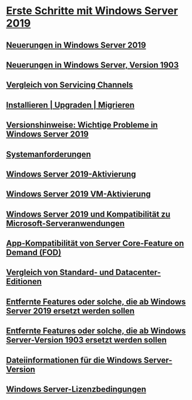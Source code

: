 # [Erste Schritte mit Windows Server 2019](get-started-19.md) 
## [Neuerungen in Windows Server 2019](whats-new-19.md)
## [Neuerungen in Windows Server, Version 1903](whats-new-in-windows-server-1903.md)
## [Vergleich von Servicing Channels](servicing-channels-19.md)
## [Installieren | Upgraden | Migrieren](install-upgrade-migrate-19.md)
## [Versionshinweise: Wichtige Probleme in Windows Server 2019](rel-notes-19.md)
## [Systemanforderungen](sys-reqs-19.md)
## [Windows Server 2019-Aktivierung](activation-19.md)
## [Windows Server 2019 VM-Aktivierung](vm-activation-19.md)
## [Windows Server 2019 und Kompatibilität zu Microsoft-Serveranwendungen](app-compat-19.md)
## [App-Kompatibilität von Server Core-Feature on Demand (FOD)](install-fod-19.md)
## [Vergleich von Standard- und Datacenter-Editionen](editions-comparison-19.md)
## [Entfernte Features oder solche, die ab Windows Server 2019 ersetzt werden sollen](removed-features-19.md)
## [Entfernte Features oder solche, die ab Windows Server-Version 1903 ersetzt werden sollen](removed-features-1903.md)
## [Dateiinformationen für die Windows Server-Version](../get-started/windows-server-release-info.md)
## [Windows Server-Lizenzbedingungen](../windows-server-licensing/windows-server-licensing.md)